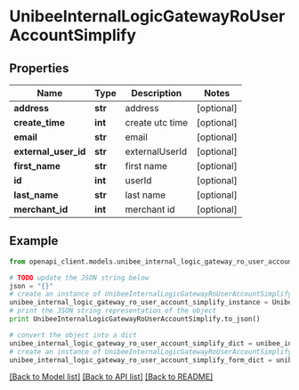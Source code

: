 # UnibeeInternalLogicGatewayRoUserAccountSimplify


## Properties

Name | Type | Description | Notes
------------ | ------------- | ------------- | -------------
**address** | **str** | address | [optional] 
**create_time** | **int** | create utc time | [optional] 
**email** | **str** | email | [optional] 
**external_user_id** | **str** | externalUserId | [optional] 
**first_name** | **str** | first name | [optional] 
**id** | **int** | userId | [optional] 
**last_name** | **str** | last name | [optional] 
**merchant_id** | **int** | merchant id | [optional] 

## Example

```python
from openapi_client.models.unibee_internal_logic_gateway_ro_user_account_simplify import UnibeeInternalLogicGatewayRoUserAccountSimplify

# TODO update the JSON string below
json = "{}"
# create an instance of UnibeeInternalLogicGatewayRoUserAccountSimplify from a JSON string
unibee_internal_logic_gateway_ro_user_account_simplify_instance = UnibeeInternalLogicGatewayRoUserAccountSimplify.from_json(json)
# print the JSON string representation of the object
print UnibeeInternalLogicGatewayRoUserAccountSimplify.to_json()

# convert the object into a dict
unibee_internal_logic_gateway_ro_user_account_simplify_dict = unibee_internal_logic_gateway_ro_user_account_simplify_instance.to_dict()
# create an instance of UnibeeInternalLogicGatewayRoUserAccountSimplify from a dict
unibee_internal_logic_gateway_ro_user_account_simplify_form_dict = unibee_internal_logic_gateway_ro_user_account_simplify.from_dict(unibee_internal_logic_gateway_ro_user_account_simplify_dict)
```
[[Back to Model list]](../README.md#documentation-for-models) [[Back to API list]](../README.md#documentation-for-api-endpoints) [[Back to README]](../README.md)


